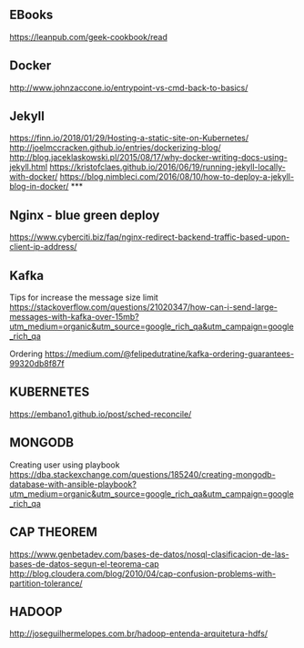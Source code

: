 ## EBooks

https://leanpub.com/geek-cookbook/read

## Docker

http://www.johnzaccone.io/entrypoint-vs-cmd-back-to-basics/

## Jekyll

https://finn.io/2018/01/29/Hosting-a-static-site-on-Kubernetes/
http://joelmccracken.github.io/entries/dockerizing-blog/
http://blog.jaceklaskowski.pl/2015/08/17/why-docker-writing-docs-using-jekyll.html
https://kristofclaes.github.io/2016/06/19/running-jekyll-locally-with-docker/
https://blog.nimbleci.com/2016/08/10/how-to-deploy-a-jekyll-blog-in-docker/ ***

## Nginx - blue green deploy

https://www.cyberciti.biz/faq/nginx-redirect-backend-traffic-based-upon-client-ip-address/

## Kafka

Tips for increase the message size limit 
https://stackoverflow.com/questions/21020347/how-can-i-send-large-messages-with-kafka-over-15mb?utm_medium=organic&utm_source=google_rich_qa&utm_campaign=google_rich_qa

Ordering 
https://medium.com/@felipedutratine/kafka-ordering-guarantees-99320db8f87f

## KUBERNETES
https://embano1.github.io/post/sched-reconcile/

## MONGODB
Creating user using playbook
https://dba.stackexchange.com/questions/185240/creating-mongodb-database-with-ansible-playbook?utm_medium=organic&utm_source=google_rich_qa&utm_campaign=google_rich_qa

## CAP THEOREM
https://www.genbetadev.com/bases-de-datos/nosql-clasificacion-de-las-bases-de-datos-segun-el-teorema-cap
http://blog.cloudera.com/blog/2010/04/cap-confusion-problems-with-partition-tolerance/

## HADOOP

http://joseguilhermelopes.com.br/hadoop-entenda-arquitetura-hdfs/
